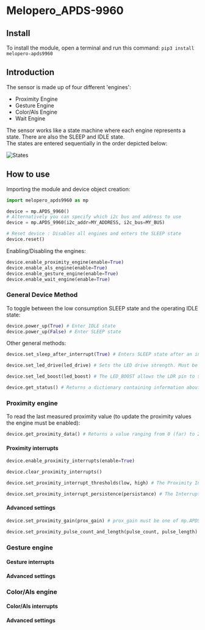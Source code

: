 # Melopero_APDS-9960
## Install 

To install the module, open a terminal and run this command:
```pip3 install melopero-apds9960```  

## Introduction 

The sensor is made up of four different 'engines':
 - Proximity Engine
 - Gesture Engine
 - Color/Als Engine
 - Wait Engine

The sensor works like a state machine where each engine represents a state. There are also the SLEEP and IDLE state.  
The states are entered sequentially in the order depicted below:

![States](/images/states.png)


## How to use

Importing the module and device object creation:

```python
import melopero_apds9960 as mp

device = mp.APDS_9960()
# Alternatively you can specify which i2c bus and address to use
device = mp.APDS_9960(i2c_addr=MY_ADDRESS, i2c_bus=MY_BUS)

# Reset device : Disables all engines and enters the SLEEP state
device.reset()
```

Enabling/Disabling the engines:

```python
device.enable_proximity_engine(enable=True)
device.enable_als_engine(enable=True)
device.enable_gesture_engine(enable=True)
device.enable_wait_engine(enable=True)
```

### General Device Method

To toggle between the low consumption SLEEP state and the operating IDLE state:  

```python
device.power_up(True) # Enter IDLE state
device.power_up(False) # Enter SLEEP state
```

Other general methods:  

```python
device.set_sleep_after_interrupt(True) # Enters SLEEP state after an interrupt occurred

device.set_led_drive(led_drive) # Sets the LED drive strength. Must be one of mp.APDS_9960.LED_DRIVE_N_mA

device.set_led_boost(led_boost) # The LED_BOOST allows the LDR pin to sink more current above the maximum settings. Must be one of mp.APDS_9960.LED_BOOST_N (where N is the percentage).

device.get_status() # Returns a dictionary containing information about the device status.
```

### Proximity engine

To read the last measured proximity value (to update the proximity values the engine must be enabled):

```python
device.get_proximity_data() # Returns a value ranging from 0 (far) to 255 (near)
```

#### Proximity interrupts

```python
device.enable_proximity_interrupts(enable=True)

device.clear_proximity_interrupts()

device.set_proximity_interrupt_thresholds(low, high) # The Proximity Interrupt Threshold sets the high and low trigger points for the comparison function which generates an interrupt. If the value generated by the proximity channel, crosses below the lower threshold or above the higher threshold, an interrupt may be signaled to the host processor.

device.set_proximity_interrupt_persistence(persistance) # The Interrupt Persistence sets a value which is compared with the accumulated amount Proximity cycles in which results were outside threshold values. Any Proximity result that is inside threshold values resets the count.
```

#### Advanced settings

```python
device.set_proximity_gain(prox_gain) # prox_gain must be one of mp.APDS_9960.PROXIMITY_GAIN_NX

device.set_proximity_pulse_count_and_length(pulse_count, pulse_length) # The proximity pulse count is the number of pulses to be output on the LDR pin. The proximity pulse length is the amount of time the LDR pin is sinking current during a proximity pulse. pulse_count must be in range [1-64] and pulse_length must be one of mp.APDS_9960.PULSE_LEN_N_MICROS
```

### Gesture engine

#### Gesture interrupts

#### Advanced settings

### Color/Als engine

#### Color/Als interrupts

#### Advanced settings